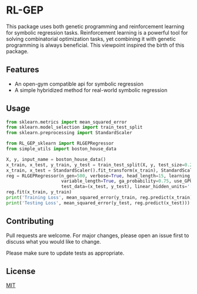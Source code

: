 # RL-GEP

This package uses both genetic programming and reinforcement learning for symbolic regression tasks. Reinforcement learning is a powerful tool for solving combinatorial optimization tasks, yet combining it with genetic programming is always beneficial. This viewpoint inspired the birth of this package.

## Features

* An open-gym compatible api for symbolic regression
* A simple hybridized method for real-world symbolic regression

## Usage

```python
from sklearn.metrics import mean_squared_error
from sklearn.model_selection import train_test_split
from sklearn.preprocessing import StandardScaler

from RL_GEP_sklearn import RLGEPRegressor
from simple_utils import boston_house_data

X, y, input_name = boston_house_data()
x_train, x_test, y_train, y_test = train_test_split(X, y, test_size=0.2, random_state=0)
x_train, x_test = StandardScaler().fit_transform(x_train), StandardScaler().fit_transform(x_test)
reg = RLGEPRegressor(n_gen=500, verbose=True, head_length=15, learning_rate=1e-3,
                     variable_length=True, ga_probability=0.75, use_GPU=False,
                     test_data=(x_test, y_test), linear_hidden_units='[32,32]')
reg.fit(x_train, y_train)
print('Training Loss', mean_squared_error(y_train, reg.predict(x_train)))
print('Testing Loss', mean_squared_error(y_test, reg.predict(x_test)))
```

## Contributing

Pull requests are welcome. For major changes, please open an issue first to discuss what you would like to change.

Please make sure to update tests as appropriate.

## License

[MIT](https://choosealicense.com/licenses/mit/)